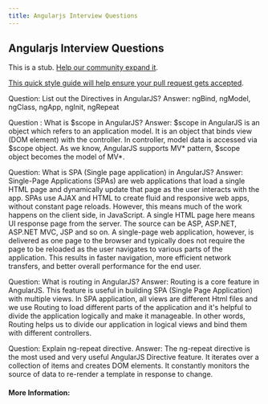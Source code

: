 ```yaml
---
title: Angularjs Interview Questions
---
```

## Angularjs Interview Questions

This is a stub. <a href='https://github.com/freecodecamp/guides/tree/master/src/pages/javascript/angularjs-interview-questions/index.md' target='_blank' rel='nofollow'>Help our community expand it</a>.

<a href='https://github.com/freecodecamp/guides/blob/master/README.md' target='_blank' rel='nofollow'>This quick style guide will help ensure your pull request gets accepted</a>.

<!-- The article goes here, in GitHub-flavored Markdown. Feel free to add YouTube videos, images, and CodePen/JSBin embeds  -->
Question: List out the Directives in AngularJS?
Answer: ngBind, ngModel, ngClass, ngApp, ngInit, ngRepeat

Question : What is $scope in AngularJS?
Answer: $scope in AngularJS is an object which refers to an application model. It is an object that binds view (DOM element) with the controller. In controller, model data is accessed via $scope object. As we know, AngularJS supports MV* pattern, $scope object becomes the model of MV*. 

Question: What is SPA (Single page application) in AngularJS?
Answer: Single-Page Applications (SPAs) are web applications that load a single HTML page and dynamically update that page as the user interacts with the app. SPAs use AJAX and HTML to create fluid and responsive web apps, without constant page reloads. However, this means much of the work happens on the client side, in JavaScript.
A single HTML page here means UI response page from the server. The source can be ASP, ASP.NET, ASP.NET MVC, JSP and so on.
A single-page web application, however, is delivered as one page to the browser and typically does not require the page to be reloaded as the user navigates to various parts of the application. This results in faster navigation, more efficient network transfers, and better overall performance for the end user.

Question: What is routing in AngularJS?
Answer: Routing is a core feature in AngularJS. This feature is useful in building SPA (Single Page Application) with multiple views. In SPA application, all views are different Html files and we use Routing to load different parts of the application and it's helpful to divide the application logically and make it manageable. In other words, Routing helps us to divide our application in logical views and bind them with different controllers.

Question: Explain ng-repeat directive.
Answer: The ng-repeat directive is the most used and very useful AngularJS Directive feature. It iterates over a collection of items and creates DOM elements. It constantly monitors the source of data to re-render a template in response to change.
#### More Information:
<!-- Please add any articles you think might be helpful to read before writing the article -->


